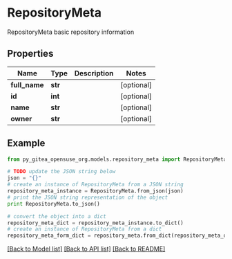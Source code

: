 # RepositoryMeta

RepositoryMeta basic repository information

## Properties
Name | Type | Description | Notes
------------ | ------------- | ------------- | -------------
**full_name** | **str** |  | [optional] 
**id** | **int** |  | [optional] 
**name** | **str** |  | [optional] 
**owner** | **str** |  | [optional] 

## Example

```python
from py_gitea_opensuse_org.models.repository_meta import RepositoryMeta

# TODO update the JSON string below
json = "{}"
# create an instance of RepositoryMeta from a JSON string
repository_meta_instance = RepositoryMeta.from_json(json)
# print the JSON string representation of the object
print RepositoryMeta.to_json()

# convert the object into a dict
repository_meta_dict = repository_meta_instance.to_dict()
# create an instance of RepositoryMeta from a dict
repository_meta_form_dict = repository_meta.from_dict(repository_meta_dict)
```
[[Back to Model list]](../README.md#documentation-for-models) [[Back to API list]](../README.md#documentation-for-api-endpoints) [[Back to README]](../README.md)


